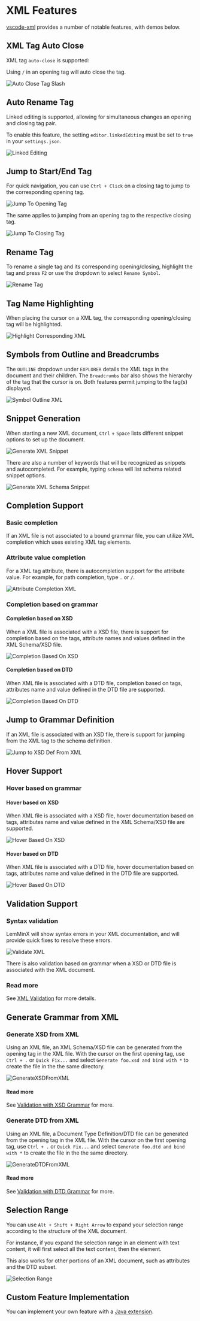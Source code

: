 # XML Features

[vscode-xml](https://github.com/redhat-developer/vscode-xml) provides a number of notable features, with demos below.

## XML Tag Auto Close

XML tag `auto-close` is supported:

Using `/` in an opening tag will auto close the tag.

![Auto Close Tag Slash](../images/Features/AutoCloseTagSlashXML.gif)

## Auto Rename Tag

Linked editing is supported, allowing for simultaneous changes an opening and closing tag pair.

To enable this feature, the setting `editor.linkedEditing` must be set to `true` in your `settings.json`.

![Linked Editing](../images/Features/LinkedEditingXML.gif)

## Jump to Start/End Tag

For quick navigation, you can use `Ctrl + Click` on a closing tag to jump to the corresponding opening tag.

![Jump To Opening Tag](../images/Features/JumpToOpeningTagXML.gif)

The same applies to jumping from an opening tag to the respective closing tag.

![Jump To Closing Tag](../images/Features/JumpToClosingTagXML.gif)

## Rename Tag

To rename a single tag and its corresponding opening/closing, highlight the tag and press `F2` or use the dropdown to select `Rename Symbol`.

![Rename Tag](../images/Features/RenameTagXML.gif)

## Tag Name Highlighting

When placing the cursor on a XML tag, the corresponding opening/closing tag will be highlighted.

![Highlight Corresponding XML](../images/Features/HighlightCorrespondingXML.gif)

## Symbols from Outline and Breadcrumbs

The `OUTLINE` dropdown under `EXPLORER` details the XML tags in the document and their children. The `Breadcrumbs` bar also shows the hierarchy of the tag that the cursor is on. Both features permit jumping to the tag(s) displayed.

![Symbol Outline XML](../images/Features/SymbolOutlineXML.gif)

## Snippet Generation

When starting a new XML document, `Ctrl` + `Space` lists different snippet options to set up the document.

![Generate XML Snippet](../images/Features/GenerateXMLSnippet.gif)

There are also a number of keywords that will be recognized as snippets and autocompleted. For example, typing `schema` will list schema related snippet options.

![Generate XML Schema Snippet](../images/Features/GenerateXMLSchemaSnippet.gif)

## Completion Support

### Basic completion

If an XML file is not associated to a bound grammar file, you can utilize XML completion which uses existing XML tag elements.

### Attribute value completion

For a XML tag attribute, there is autocompletion support for the attribute value. For example, for path completion, type `.` or `/`.

![Attribute Completion XML](../images/Features/AttributeCompletionXML.gif)

### Completion based on grammar

#### Completion based on XSD

When a XML file is associated with a XSD file, there is support for completion based on the tags, attribute names and values defined in the XML Schema/XSD file.

![Completion Based On XSD](../images/Features/CompletionBasedOnXSD.gif)

#### Completion based on DTD

When XML file is associated with a DTD file, completion based on tags, attributes name and value defined in the DTD file are supported.

![Completion Based On DTD](../images/Features/CompletionBasedOnDTD.gif)

## Jump to Grammar Definition

If an XML file is associated with an XSD file, there is support for jumping from the XML tag to the schema definition.

![Jump to XSD Def From XML](../images/Features/JumpToXSDDefFromXML.gif)

## Hover Support

### Hover based on grammar

#### Hover based on XSD

When XML file is associated with a XSD file, hover documentation based on tags, attributes name and value defined in the XML Schema/XSD file are supported.

![Hover Based On XSD](../images/Features/HoverBasedOnXSD.gif)

#### Hover based on DTD

When XML file is associated with a DTD file, hover documentation based on tags, attributes name and value defined in the DTD  file are supported.

![Hover Based On DTD](../images/Features/HoverBasedOnDTD.gif)

## Validation Support

### Syntax validation

LemMinX will show syntax errors in your XML documentation, and will provide quick fixes to resolve these errors.

![Validate XML](../images/Features/ValidationXML.gif)

There is also validation based on grammar when a XSD or DTD file is associated with the XML document.

### Read more

See [XML Validation](../Validation.md#xml-validation) for more details.

## Generate Grammar from XML

### Generate XSD from XML

Using an XML file, an XML Schema/XSD file can be generated from the opening tag in the XML file. With the cursor on the first opening tag, use `Ctrl + .` or `Quick Fix...` and select `Generate foo.xsd and bind with *` to create the file in the the same directory.

![GenerateXSDFromXML](../images/Features/GenerateXSDFromXML.gif)

#### Read more

See [Validation with XSD Grammar](../Validation.md#validation-with-xsd-grammar) for more.

### Generate DTD from XML

Using an XML file, a Document Type Definition/DTD file can be generated from the opening tag in the XML file. With the cursor on the first opening tag, use `Ctrl + .` or `Quick Fix...` and select `Generate foo.dtd and bind with *` to create the file in the the same directory.

![GenerateDTDFromXML](../images/Features/GenerateDTDFromXML.gif)

#### Read more

See [Validation with DTD Grammar](../Validation.md#validation-with-dtd-grammar) for more.

## Selection Range

You can use `Alt + Shift + Right Arrow` to expand your selection range according to the structure of the XML document.

For instance, if you expand the selection range in an element with text content, it will first select all the text content, then the element.

This also works for other portions of an XML document, such as attributes and the DTD subset.

![Selection Range](../images/Features/SelectionRange.gif)

## Custom Feature Implementation

You can implement your own feature with a [Java extension](../Extensions.md).
